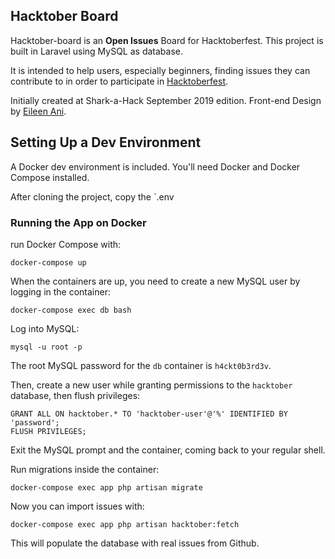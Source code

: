 ## Hacktober Board

Hacktober-board is an **Open Issues** Board for Hacktoberfest. This project is built in Laravel using MySQL as database.

It is intended to help users, especially beginners, finding issues they can contribute to in order to participate in [Hacktoberfest](https://hacktoberfest.digitalocean.com).


Initially created at Shark-a-Hack September 2019 edition.
Front-end Design by [Eileen Ani](https://github.com/eileenani).

## Setting Up a Dev Environment

A Docker dev environment is included. You'll need Docker and Docker Compose installed.

After cloning the project, copy the `.env


### Running the App on Docker

run Docker Compose with:
```
docker-compose up
```

When the containers are up, you need to create a new MySQL user by logging in the container:

```
docker-compose exec db bash
```

Log into MySQL:

```
mysql -u root -p
```

The root MySQL password for the `db` container is `h4ckt0b3rd3v`.

Then, create a new user while granting permissions to the `hacktober` database, then flush privileges:

```
GRANT ALL ON hacktober.* TO 'hacktober-user'@'%' IDENTIFIED BY 'password';
FLUSH PRIVILEGES;
```

Exit the MySQL prompt and the container, coming back to your regular shell.

Run migrations inside the container:

```
docker-compose exec app php artisan migrate
```

Now you can import issues with:

```
docker-compose exec app php artisan hacktober:fetch
```

This will populate the database with real issues from Github.
